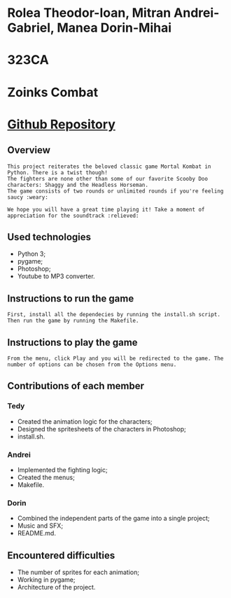 # Rolea Theodor-Ioan, Mitran Andrei-Gabriel, Manea Dorin-Mihai
# 323CA
# Zoinks Combat
# [Github Repository](https://github.com/TedyR10/ZoinksKombat)

## Overview
    This project reiterates the beloved classic game Mortal Kombat in Python. There is a twist though! 
    The fighters are none other than some of our favorite Scooby Doo characters: Shaggy and the Headless Horseman. 
    The game consists of two rounds or unlimited rounds if you're feeling saucy :weary:
    
    We hope you will have a great time playing it! Take a moment of appreciation for the soundtrack :relieved:

## Used technologies
- Python 3;
- pygame;
- Photoshop;
- Youtube to MP3 converter.

## Instructions to run the game
    First, install all the dependecies by running the install.sh script. Then run the game by running the Makefile.

## Instructions to play the game
    From the menu, click Play and you will be redirected to the game. The number of options can be chosen from the Options menu.

## Contributions of each member
### Tedy
- Created the animation logic for the characters;
- Designed the spritesheets of the characters in Photoshop;
- install.sh.

### Andrei
- Implemented the fighting logic;
- Created the menus;
- Makefile.

### Dorin
- Combined the independent parts of the game into a single project;
- Music and SFX;
- README.md.

## Encountered difficulties
- The number of sprites for each animation;
- Working in pygame;
- Architecture of the project.
